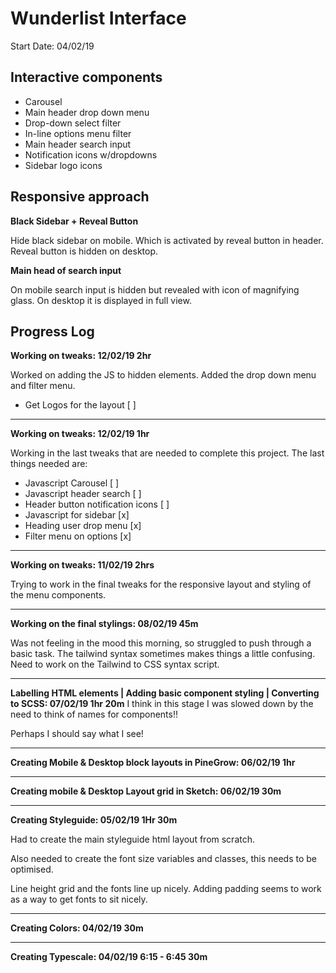 # Wunderlist Interface

Start Date: 04/02/19

## Interactive components
- Carousel
- Main header drop down menu
- Drop-down select filter
- In-line options menu filter
- Main header search input
- Notification icons w/dropdowns
- Sidebar logo icons

## Responsive approach

**Black Sidebar + Reveal Button**

Hide black sidebar on mobile. Which is activated by reveal button in header. Reveal button is hidden on desktop.

**Main head of search input**

On mobile search input is hidden but revealed with icon of magnifying glass. On desktop it is displayed in full view.

## Progress Log

**Working on tweaks: 12/02/19 2hr**

Worked on adding the JS to hidden elements. Added the drop down menu and filter menu.

- Get Logos for the layout [ ]

---

**Working on tweaks: 12/02/19 1hr**

Working in the last tweaks that are needed to complete this project. The last things needed are:

- Javascript Carousel [ ]
- Javascript header search [ ]
- Header button notification icons [ ]
- Javascript for sidebar [x]
- Heading user drop menu [x]
- Filter menu on options [x]

---

**Working on tweaks: 11/02/19 2hrs**

Trying to work in the final tweaks for the responsive layout and styling of the menu components.

---

**Working on the final stylings: 08/02/19 45m**

Was not feeling in the mood this morning, so struggled to push through a basic task. The tailwind syntax sometimes makes things a little confusing. Need to work on the Tailwind to CSS syntax script.

---

**Labelling HTML elements | Adding basic component styling | Converting to SCSS: 07/02/19 1hr 20m**
I think in this stage I was slowed down by the need to think of names for components!!

Perhaps I should say what I see!

---

**Creating Mobile & Desktop block layouts in PineGrow: 06/02/19 1hr**

---

**Creating mobile & Desktop Layout grid in Sketch: 06/02/19 30m**

---

**Creating Styleguide: 05/02/19 1Hr 30m**

Had to create the main styleguide html layout from scratch.

Also needed to create the font size variables and classes, this needs to be optimised.

Line height grid and the fonts line up nicely. Adding padding seems to work as a way to get fonts to sit nicely.

---

**Creating Colors: 04/02/19 30m**

---

**Creating Typescale: 04/02/19 6:15 - 6:45 30m**